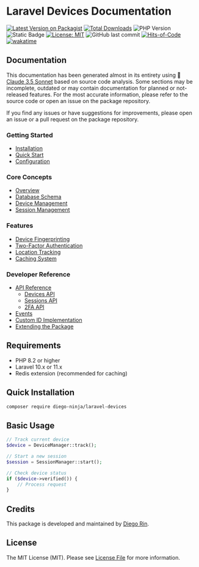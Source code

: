 # Laravel Devices Documentation

[![Latest Version on Packagist](https://img.shields.io/packagist/v/diego-ninja/laravel-devices.svg?style=flat&color=blue)](https://packagist.org/packages/diego-ninja/laravel-devices)
[![Total Downloads](https://img.shields.io/packagist/dt/diego-ninja/laravel-devices.svg?style=flat&color=blue)](https://packagist.org/packages/diego-ninja/laravel-devices)
![PHP Version](https://img.shields.io/packagist/php-v/diego-ninja/cosmic.svg?style=flat&color=blue)
![Static Badge](https://img.shields.io/badge/laravel-10-blue)
[![License: MIT](https://img.shields.io/badge/License-MIT-blue.svg)](https://opensource.org/licenses/MIT)
![GitHub last commit](https://img.shields.io/github/last-commit/diego-ninja/laravel-devices?color=blue)
[![Hits-of-Code](https://hitsofcode.com/github/diego-ninja/laravel-devices?branch=main&label=Hits-of-Code)](https://hitsofcode.com/github/diego-ninja/laravel-devices/view?branch=main&label=Hits-of-Code&color=blue)
[![wakatime](https://wakatime.com/badge/user/bd65f055-c9f3-4f73-92aa-3c9810f70cc3/project/94491bff-6b6c-4b9d-a5fd-5568319d3071.svg)](https://wakatime.com/badge/user/bd65f055-c9f3-4f73-92aa-3c9810f70cc3/project/94491bff-6b6c-4b9d-a5fd-5568319d3071)

## Documentation
This documentation has been generated almost in its entirety using 🦠 [Claude 3.5 Sonnet](https://claude.ai/) based on source code analysis. Some sections may be incomplete, outdated or may contain documentation for planned or not-released features. For the most accurate information, please refer to the source code or open an issue on the package repository.

If you find any issues or have suggestions for improvements, please open an issue or a pull request on the package repository.

### Getting Started
* [Installation](installation.md)
* [Quick Start](quick-start.md)
* [Configuration](configuration.md)

### Core Concepts
* [Overview](system-overview.md)  
* [Database Schema](database-schema.md)
* [Device Management](device-management.md)
* [Session Management](session-management.md)

### Features
* [Device Fingerprinting](fingerprinting.md)
* [Two-Factor Authentication](2fa.md)
* [Location Tracking](location-tracking.md)
* [Caching System](caching.md)

### Developer Reference
* [API Reference](api-reference.md)
  * [Devices API](api/devices.md)
  * [Sessions API](api/sessions.md)
  * [2FA API](api/2fa.md)
* [Events](events.md)
* [Custom ID Implementation](custom-ids.md)
* [Extending the Package](extending.md)

## Requirements
- PHP 8.2 or higher
- Laravel 10.x or 11.x
- Redis extension (recommended for caching)

## Quick Installation
```bash
composer require diego-ninja/laravel-devices
```

## Basic Usage
```php
// Track current device
$device = DeviceManager::track();

// Start a new session
$session = SessionManager::start();

// Check device status
if ($device->verified()) {
    // Process request
}
```

## Credits
This package is developed and maintained by [Diego Rin](https://diego.ninja).

## License
The MIT License (MIT). Please see [License File](../LICENSE) for more information.